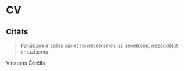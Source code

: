 # CV



## Citāts
> Panākumi ir spēja pāriet no neveiksmes uz neveiksmi, nezaudējot entuziasmu.

Vinstons Čērčils
